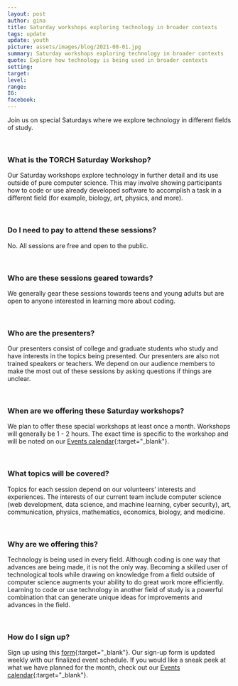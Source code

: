 ```yaml
---
layout: post
author: gina
title: Saturday workshops exploring technology in broader contexts
tags: update
update: youth
picture: assets/images/blog/2021-08-01.jpg
summary: Saturday workshops exploring technology in broader contexts
quote: Explore how technology is being used in broader contexts
setting:
target:
level:
range:
IG:
facebook:
---
```


Join us on special Saturdays where we explore technology in different fields of study.

<br>

### What is the TORCH Saturday Workshop?
Our Saturday workshops explore technology in further detail and its use outside of pure computer science. This may involve showing participants how to code or use already developed software to accomplish a task in a different field (for example, biology, art, physics, and more).

<br>

### Do I need to pay to attend these sessions?
No. All sessions are free and open to the public.

<br>

### Who are these sessions geared towards?
We generally gear these sessions towards teens and young adults but are open to anyone interested in learning more about coding.

<br>

### Who are the presenters?
Our presenters consist of college and graduate students who study and have interests in the topics being presented. Our presenters are also not trained speakers or teachers. We depend on our audience members to make the most out of these sessions by asking questions if things are unclear.

<br>

### When are we offering these Saturday workshops?
We plan to offer these special workshops at least once a month. Workshops will generally be 1 - 2 hours. The exact time is specific to the workshop and will be noted on our [Events calendar](https://techoutreachhi.org/events.html){:target="_blank"}.

<br>

### What topics will be covered?
Topics for each session depend on our volunteers’ interests and experiences. The interests of our current team include computer science (web development, data science, and machine learning, cyber security), art, communication, physics, mathematics, economics, biology, and medicine.  

<br>

### Why are we offering this?
Technology is being used in every field. Although coding is one way that advances are being made, it is not the only way. Becoming a skilled user of technological tools while drawing on knowledge from a field outside of computer science augments your ability to do great work more efficiently. Learning to code or use technology in another field of study is a powerful combination that can generate unique ideas for improvements and advances in the field.

<br>

### How do I sign up?
Sign up using this [form](https://bit.ly/torch-tech-workshop){:target="_blank"}. Our sign-up form is updated weekly with our finalized event schedule. If you would like a sneak peek at what we have planned for the month, check out our [Events calendar](https://techoutreachhi.org/events.html){:target="_blank"}.  
